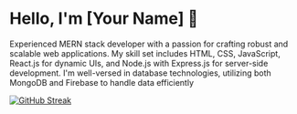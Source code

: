 # Hello, I'm [Your Name] 👋

Experienced MERN stack developer with a passion for crafting robust and scalable web applications. My skill set includes HTML, CSS, JavaScript, React.js for dynamic UIs, and Node.js with Express.js for server-side development. I'm well-versed in database technologies, utilizing both MongoDB and Firebase to handle data efficiently

[![GitHub Streak](https://github-readme-streak-stats.herokuapp.com?user=Nazmul%20Hasan%20Shadin&theme=dark&border_radius=4.7&type=png)](https://git.io/streak-stats)